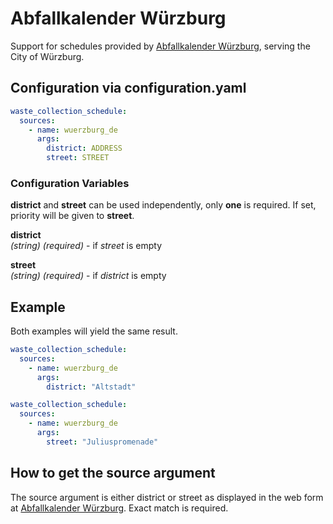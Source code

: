 # Abfallkalender Würzburg

Support for schedules provided by [Abfallkalender Würzburg](https://www.wuerzburg.de/themen/umwelt-verkehr/vorsorge-entsorgung/abfallkalender/32208.Abfallkalender.html), serving the City of Würzburg.

## Configuration via configuration.yaml

```yaml
waste_collection_schedule:
  sources:
    - name: wuerzburg_de
      args:
        district: ADDRESS
        street: STREET
```

### Configuration Variables

**district** and **street** can be used independently, only **one** is required. If set, priority will be given to **street**.

**district**<br>
*(string) (required)* - if *street* is empty

**street**<br>
*(string) (required)* - if *district* is empty

## Example

Both examples will yield the same result.

```yaml
waste_collection_schedule:
  sources:
    - name: wuerzburg_de
      args:
        district: "Altstadt"
```

```yaml
waste_collection_schedule:
  sources:
    - name: wuerzburg_de
      args:
        street: "Juliuspromenade"
```

## How to get the source argument

The source argument is either district or street as displayed in the web form at [Abfallkalender Würzburg](https://www.wuerzburg.de/themen/umwelt-verkehr/vorsorge-entsorgung/abfallkalender/32208.Abfallkalender.html). Exact match is required.
